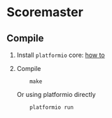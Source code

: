 # Scoremaster

## Compile

1. Install `platformio` core: [how to](http://docs.platformio.org/en/latest/installation.html)
2. Compile

   ```
       make
   ```

   Or using platformio directly

   ```
       platformio run
   ```

